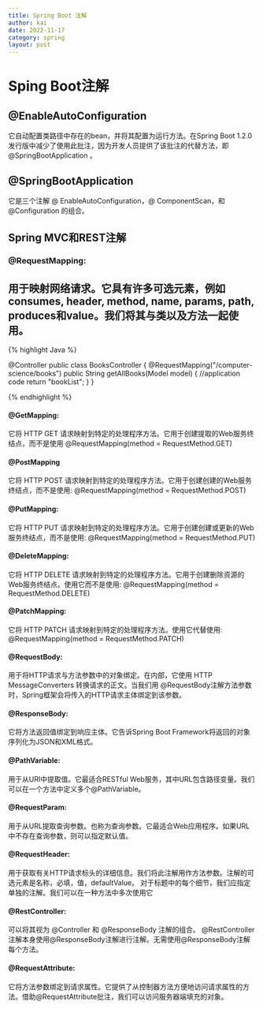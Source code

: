 ```yaml
---
title: Spring Boot 注解
author: kai
date: 2022-11-17
category: spring
layout: post
---
```


# Sping Boot注解


## @EnableAutoConfiguration
  它自动配置类路径中存在的bean，并将其配置为运行方法。在Spring Boot 1.2.0发行版中减少了使用此批注，因为开发人员提供了该批注的代替方法，即 @SpringBootApplication 。
## @SpringBootApplication
  它是三个注解 @ EnableAutoConfiguration，@ ComponentScan，和 @Configuration 的组合。
## Spring MVC和REST注解
### @RequestMapping:
  用于映射网络请求。它具有许多可选元素，例如 consumes, header, method, name, params, path, produces和value。我们将其与类以及方法一起使用。
-------------

{% highlight Java %}

@Controller
public class BooksController 
{
    @RequestMapping("/computer-science/books")
    public String getAllBooks(Model model)
    {
        //application code
        return "bookList";
    }
}

{% endhighlight %}

#### @GetMapping: 
 它将 HTTP GET 请求映射到特定的处理程序方法。它用于创建提取的Web服务终结点，而不是使用 @RequestMapping(method = RequestMethod.GET)
#### @PostMapping 
 它将 HTTP POST 请求映射到特定的处理程序方法。它用于创建创建的Web服务终结点，而不是使用: @RequestMapping(method = RequestMethod.POST)
#### @PutMapping:
 它将 HTTP PUT 请求映射到特定的处理程序方法。它用于创建创建或更新的Web服务终结点，而不是使用: @RequestMapping(method = RequestMethod.PUT)
#### @DeleteMapping:
 它将 HTTP DELETE 请求映射到特定的处理程序方法。它用于创建删除资源的Web服务终结点。使用它而不是使用: @RequestMapping(method = RequestMethod.DELETE)
#### @PatchMapping:
 它将 HTTP PATCH 请求映射到特定的处理程序方法。使用它代替使用: @RequestMapping(method = RequestMethod.PATCH)
#### @RequestBody:
 用于将HTTP请求与方法参数中的对象绑定。在内部，它使用 HTTP MessageConverters 转换请求的正文。当我们用 @RequestBody注解方法参数时，Spring框架会将传入的HTTP请求主体绑定到该参数。
#### @ResponseBody:
 它将方法返回值绑定到响应主体。它告诉Spring Boot Framework将返回的对象序列化为JSON和XML格式。
#### @PathVariable:
 用于从URI中提取值。它最适合RESTful Web服务，其中URL包含路径变量。我们可以在一个方法中定义多个@PathVariable。
#### @RequestParam:
 用于从URL提取查询参数。也称为查询参数。它最适合Web应用程序。如果URL中不存在查询参数，则可以指定默认值。
#### @RequestHeader:
 用于获取有关HTTP请求标头的详细信息。我们将此注解用作方法参数。注解的可选元素是名称，必填，值，defaultValue。 对于标题中的每个细节，我们应指定单独的注解。我们可以在一种方法中多次使用它
#### @RestController:
 可以将其视为 @Controller 和 @ResponseBody 注解的组合。 @RestController注解本身使用@ResponseBody注解进行注解。无需使用@ResponseBody注解每个方法。
#### @RequestAttribute:
 它将方法参数绑定到请求属性。它提供了从控制器方法方便地访问请求属性的方法。借助@RequestAttribute批注，我们可以访问服务器端填充的对象。